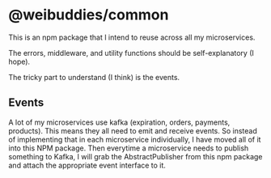 # @weibuddies/common

This is an npm package that I intend to reuse across all my microservices. 

The errors, middleware, and utility functions should be self-explanatory (I hope). 

The tricky part to understand (I think) is the events. 

## Events 

A lot of my microservices use kafka (expiration, orders, payments, products). This means they all need to emit and receive events. So instead of implementing that in each microservice individually, I have moved all of it into this NPM package. Then everytime a microservice needs to publish something to Kafka, I will grab the AbstractPublisher from this npm package and attach the appropriate event interface to it.